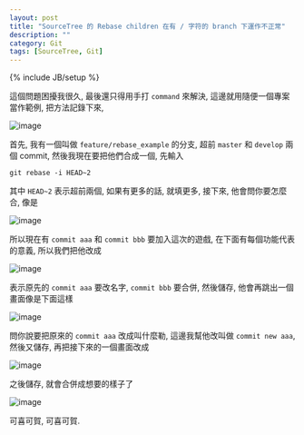 ```yaml
---
layout: post
title: "SourceTree 的 Rebase children 在有 / 字符的 branch 下運作不正常"
description: ""
category: Git
tags: [SourceTree, Git]
---
```

{% include JB/setup %}

這個問題困擾我很久, 最後還只得用手打 `command` 來解決, 這邊就用隨便一個專案當作範例, 把方法記錄下來,

![image](https://s3-ap-northeast-1.amazonaws.com/daidoujiminecraft/Daidouji/%E8%9E%A2%E5%B9%95%E5%BF%AB%E7%85%A7+2015-03-04+%E4%B8%8B%E5%8D%883.29.20.png)

首先, 我有一個叫做 `feature/rebase_example` 的分支, 超前 `master` 和 `develop` 兩個 commit, 然後我現在要把他們合成一個, 先輸入

	git rebase -i HEAD~2
	
其中 `HEAD~2` 表示超前兩個, 如果有更多的話, 就填更多, 接下來, 他會問你要怎麼合, 像是

![image](https://s3-ap-northeast-1.amazonaws.com/daidoujiminecraft/Daidouji/%E8%9E%A2%E5%B9%95%E5%BF%AB%E7%85%A7+2015-03-04+%E4%B8%8B%E5%8D%883.49.28.png)

所以現在有 `commit aaa` 和 `commit bbb` 要加入這次的遊戲, 在下面有每個功能代表的意義, 所以我們把他改成

![image](https://s3-ap-northeast-1.amazonaws.com/daidoujiminecraft/Daidouji/%E8%9E%A2%E5%B9%95%E5%BF%AB%E7%85%A7+2015-03-04+%E4%B8%8B%E5%8D%883.51.15.png)

表示原先的 `commit aaa` 要改名字, `commit bbb` 要合併, 然後儲存, 他會再跳出一個畫面像是下面這樣

![image](https://s3-ap-northeast-1.amazonaws.com/daidoujiminecraft/Daidouji/%E8%9E%A2%E5%B9%95%E5%BF%AB%E7%85%A7+2015-03-04+%E4%B8%8B%E5%8D%883.53.18.png)

問你說要把原來的 `commit aaa` 改成叫什麼勒, 這邊我幫他改叫做 `commit new aaa`, 然後又儲存, 再把接下來的一個畫面改成

![image](https://s3-ap-northeast-1.amazonaws.com/daidoujiminecraft/Daidouji/%E8%9E%A2%E5%B9%95%E5%BF%AB%E7%85%A7+2015-03-04+%E4%B8%8B%E5%8D%883.56.52.png)

之後儲存, 就會合併成想要的樣子了

![image](https://s3-ap-northeast-1.amazonaws.com/daidoujiminecraft/Daidouji/%E8%9E%A2%E5%B9%95%E5%BF%AB%E7%85%A7+2015-03-04+%E4%B8%8B%E5%8D%883.59.04.png)

可喜可賀, 可喜可賀.

